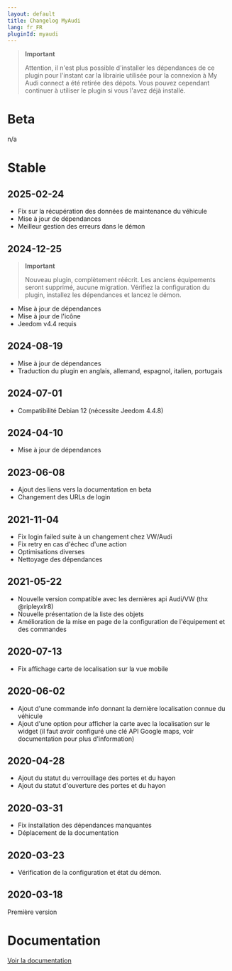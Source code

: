 ```yaml
---
layout: default
title: Changelog MyAudi
lang: fr_FR
pluginId: myaudi
---
```


> **Important**
>
> Attention, il n'est plus possible d'installer les dépendances de ce plugin pour l'instant car la librairie utilisée pour la connexion à My Audi connect a été retirée des dépots. Vous pouvez cependant continuer à utiliser le plugin si vous l'avez déjà installé.

# Beta

n/a

# Stable

## 2025-02-24

- Fix sur la récupération des données de maintenance du véhicule
- Mise à jour de dépendances
- Meilleur gestion des erreurs dans le démon

## 2024-12-25

> **Important**
>
> Nouveau plugin, complètement réécrit.
> Les anciens équipements seront supprimé, aucune migration.
> Vérifiez la configuration du plugin, installez les dépendances et lancez le démon.

- Mise à jour de dépendances
- Mise à jour de l'icône
- Jeedom v4.4 requis

## 2024-08-19

- Mise à jour de dépendances
- Traduction du plugin en anglais, allemand, espagnol, italien, portugais

## 2024-07-01

- Compatibilité Debian 12 (nécessite Jeedom 4.4.8)

## 2024-04-10

- Mise à jour de dépendances

## 2023-06-08

- Ajout des liens vers la documentation en beta
- Changement des URLs de login

## 2021-11-04

- Fix login failed suite à un changement chez VW/Audi
- Fix retry en cas d'échec d'une action
- Optimisations diverses
- Nettoyage des dépendances

## 2021-05-22

- Nouvelle version compatible avec les dernières api Audi/VW (thx @ripleyxlr8)
- Nouvelle présentation de la liste des objets
- Amélioration de la mise en page de la configuration de l'équipement et des commandes

## 2020-07-13

- Fix affichage carte de localisation sur la vue mobile

## 2020-06-02

- Ajout d'une commande info donnant la dernière localisation connue du véhicule
- Ajout d'une option pour afficher la carte avec la localisation sur le widget (il faut avoir configuré une clé API Google maps, voir documentation pour plus d'information)

## 2020-04-28

- Ajout du statut du verrouillage des portes et du hayon
- Ajout du statut d'ouverture des portes et du hayon

## 2020-03-31

- Fix installation des dépendances manquantes
- Déplacement de la documentation

## 2020-03-23

- Vérification de la configuration et état du démon.

## 2020-03-18

Première version

# Documentation

[Voir la documentation]({{site.baseurl}}/{{page.pluginId}}/{{page.lang}})

